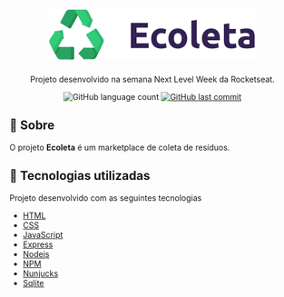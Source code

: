 <h1 align="center">
  <img src="public/assets/logo.svg">
</h1>

<p align="center">Projeto desenvolvido na semana Next Level Week da Rocketseat.</p>

<p align="center">
  <img alt="GitHub language count" src="https://img.shields.io/github/languages/count/frankjrp/RocketSeat-NLW">
  
  <a href="https://github.com/frankjrp/RocketSeat-NLW/commits/master">
    <img alt="GitHub last commit" src="https://img.shields.io/github/last-commit/frankjrp/RocketSeat-NLW">
  </a>
</p>

## 🔖 Sobre
O projeto **Ecoleta** é um marketplace de coleta de resíduos.

## 🚀 Tecnologias utilizadas

Projeto desenvolvido com as seguintes tecnologias

- [HTML](https://developer.mozilla.org/pt-BR/docs/Web/HTML)
- [CSS](https://developer.mozilla.org/pt-BR/docs/Web/CSS)
- [JavaScript](https://www.javascript.com/)
- [Express](https://expressjs.com/pt-br/)
- [Nodejs](https://nodejs.org/en/)
- [NPM](https://www.npmjs.com/)
- [Nunjucks](https://mozilla.github.io/nunjucks/)
- [Sqlite](https://www.sqlite.org/index.html)

